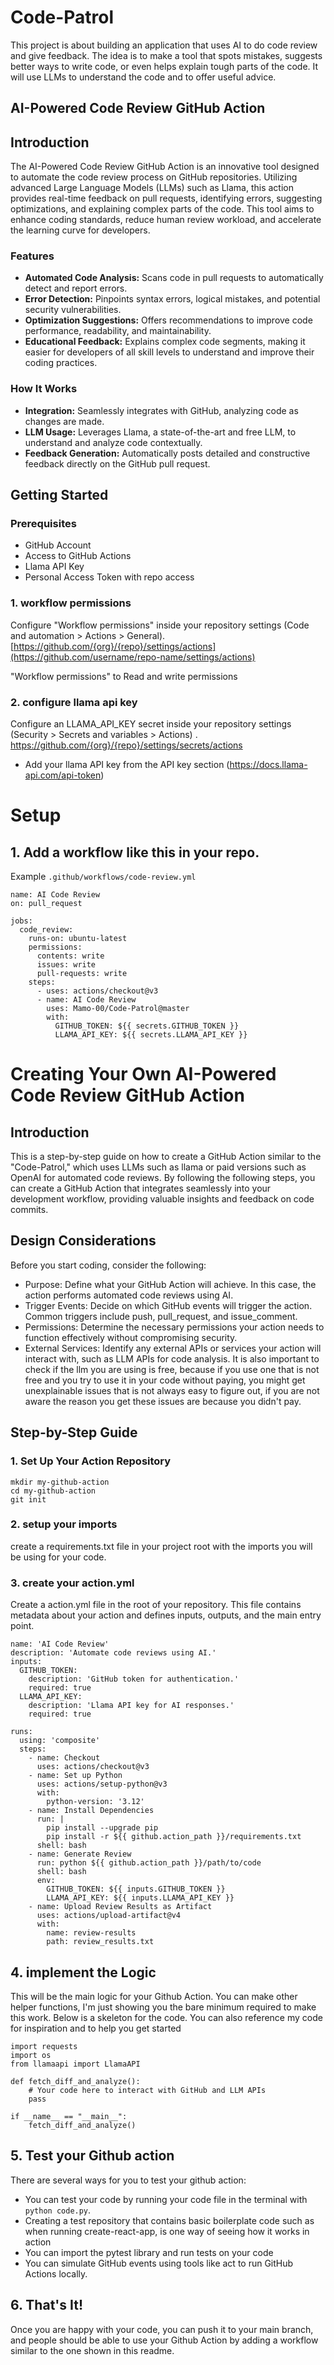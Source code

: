 
# Code-Patrol
This project is about building an application that uses AI to do code review and give feedback. The idea is to make a tool that spots mistakes, suggests better ways to write code, or even helps explain tough parts of the code. It will use LLMs to understand the code and to offer useful advice.

## AI-Powered Code Review GitHub Action

## Introduction
The AI-Powered Code Review GitHub Action is an innovative tool designed to automate the code review process on GitHub repositories. Utilizing advanced Large Language Models (LLMs) such as Llama, this action provides real-time feedback on pull requests, identifying errors, suggesting optimizations, and explaining complex parts of the code. This tool aims to enhance coding standards, reduce human review workload, and accelerate the learning curve for developers.

### Features
- **Automated Code Analysis:** Scans code in pull requests to automatically detect and report errors.
- **Error Detection:** Pinpoints syntax errors, logical mistakes, and potential security vulnerabilities.
- **Optimization Suggestions:** Offers recommendations to improve code performance, readability, and maintainability.
- **Educational Feedback:** Explains complex code segments, making it easier for developers of all skill levels to understand and improve their coding practices.

### How It Works
- **Integration:** Seamlessly integrates with GitHub, analyzing code as changes are made.
- **LLM Usage:** Leverages Llama, a state-of-the-art and free LLM, to understand and analyze code contextually.
- **Feedback Generation:** Automatically posts detailed and constructive feedback directly on the GitHub pull request.

## Getting Started

### Prerequisites
- GitHub Account
- Access to GitHub Actions
- Llama API Key
- Personal Access Token with repo access
### 1. workflow permissions
Configure "Workflow permissions" inside your repository settings (Code and automation > Actions > General). 
[https://github.com/{org}/{repo}/settings/actions](https://github.com/username/repo-name/settings/actions)

"Workflow permissions" to Read and write permissions

### 2. configure llama api key
Configure an LLAMA_API_KEY secret inside your repository settings (Security > Secrets and variables > Actions) . https://github.com/{org}/{repo}/settings/secrets/actions

 - Add your llama API key from the API key section (https://docs.llama-api.com/api-token)

# Setup

## 1. Add a workflow like this in your repo.

Example `.github/workflows/code-review.yml`

```
name: AI Code Review
on: pull_request

jobs:
  code_review:
    runs-on: ubuntu-latest
    permissions:
      contents: write
      issues: write
      pull-requests: write    
    steps:
      - uses: actions/checkout@v3
      - name: AI Code Review
        uses: Mamo-00/Code-Patrol@master
        with:
          GITHUB_TOKEN: ${{ secrets.GITHUB_TOKEN }}
          LLAMA_API_KEY: ${{ secrets.LLAMA_API_KEY }}
```

# Creating Your Own AI-Powered Code Review GitHub Action
## Introduction
This is a step-by-step guide on how to create a GitHub Action similar to the "Code-Patrol," which uses LLMs such as llama or paid versions such as OpenAI for automated code reviews. By following the following steps, you can create a GitHub Action that integrates seamlessly into your development workflow, providing valuable insights and feedback on code commits.

## Design Considerations
Before you start coding, consider the following:

- Purpose: Define what your GitHub Action will achieve. In this case, the action performs automated code reviews using AI.
- Trigger Events: Decide on which GitHub events will trigger the action. Common triggers include push, pull_request, and issue_comment.
- Permissions: Determine the necessary permissions your action needs to function effectively without compromising security.
- External Services: Identify any external APIs or services your action will interact with, such as LLM APIs for code analysis. It is also important to check if the llm you are using is free, because if you use one that is not free and you try to use it in your code without paying, you might get unexplainable issues that is not always easy to figure out, if you are not aware the reason you get these issues are because you didn't pay.

## Step-by-Step Guide
### 1. Set Up Your Action Repository
```
mkdir my-github-action
cd my-github-action
git init
```

### 2. setup your imports 
create a requirements.txt file in your project root with the imports you will be using for your code.

### 3. create your action.yml
Create a action.yml file in the root of your repository. This file contains metadata about your action and defines inputs, outputs, and the main entry point.
```
name: 'AI Code Review'
description: 'Automate code reviews using AI.'
inputs:
  GITHUB_TOKEN:
    description: 'GitHub token for authentication.'
    required: true
  LLAMA_API_KEY:
    description: 'Llama API key for AI responses.'
    required: true

runs:
  using: 'composite'
  steps:
    - name: Checkout
      uses: actions/checkout@v3
    - name: Set up Python
      uses: actions/setup-python@v3
      with:
        python-version: '3.12'
    - name: Install Dependencies
      run: |
        pip install --upgrade pip
        pip install -r ${{ github.action_path }}/requirements.txt
      shell: bash
    - name: Generate Review
      run: python ${{ github.action_path }}/path/to/code
      shell: bash
      env:
        GITHUB_TOKEN: ${{ inputs.GITHUB_TOKEN }}
        LLAMA_API_KEY: ${{ inputs.LLAMA_API_KEY }}
    - name: Upload Review Results as Artifact
      uses: actions/upload-artifact@v4
      with:
        name: review-results
        path: review_results.txt

```

## 4. implement the Logic
This will be the main logic for your Github Action. You can make other helper functions, I'm just showing you the bare minimum required to make this work. Below is a skeleton for the code. You can also reference my code for inspiration and to help you get started
```
import requests
import os
from llamaapi import LlamaAPI

def fetch_diff_and_analyze():
    # Your code here to interact with GitHub and LLM APIs
    pass

if __name__ == "__main__":
    fetch_diff_and_analyze()
```
## 5. Test your Github action
There are several ways for you to test your github action:
- You can test your code by running your code file in the terminal with `python code.py`.
- Creating a test repository that contains basic boilerplate code such as when running create-react-app, is one way of seeing how it works in action
- You can import the pytest library and run tests on your code
- You can simulate GitHub events using tools like act to run GitHub Actions locally.

## 6. That's It!
Once you are happy with your code, you can push it to your main branch, and people should be able to use your Github Action by adding a workflow similar to the one shown in this readme.
